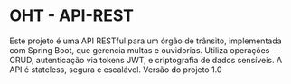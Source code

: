 # OHT - API-REST
Este projeto é uma API RESTful para um órgão de trânsito, implementada com Spring Boot, que gerencia multas e ouvidorias. Utiliza operações CRUD, autenticação via tokens JWT, e criptografia de dados sensíveis. A API é stateless, segura e escalável. Versão do projeto 1.0
